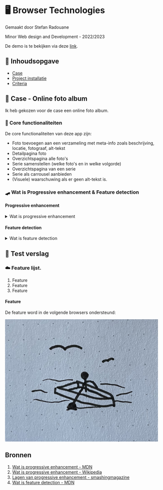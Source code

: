 # 🖥️ Browser Technologies

Gemaakt door Stefan Radouane

Minor Web design and Development - 2022/2023

De demo is te bekijken via deze [link](http://localhost:4000).

## 🔎 Inhoudsopgave

- [Case](#📁-case---online-foto-album)
- [Project installatie](#🔌-core-functionaliteiten)
- [Criteria](#criteria)

## 📁 Case - Online foto album

Ik heb gekozen voor de case een online foto album.

### 🔌 Core functionaliteiten

De core functionaliteiten van deze app zijn:

- Foto toevoegen aan een verzameling met meta-info zoals beschrijving, locatie, fotograaf, alt-tekst
- Detailpagina foto
- Overzichtspagina alle foto's
- Serie samenstellen (welke foto's en in welke volgorde)
- Overzichtspagina van een serie
- Serie als carrousel aanbieden
- (Visuele) waarschuwing als er geen alt-tekst is.

### 🛹 Wat is Progressive enhancement & Feature detection

#### Progressive enhancement

<details>
<summary>Wat is progressive enhancement</summary>

Progressive Enhancement is een ontwerpfilosofie voor webontwikkeling die erop gericht is om een optimale gebruikerservaring te bieden aan alle gebruikers, ongeacht hun apparaat, browser of verbindingssnelheid.

Het idee achter Progressive Enhancement is dat je begint met een basisversie van je website of webapplicatie die op alle apparaten en browsers werkt. Vervolgens voeg je meer geavanceerde functies en ontwerpelementen toe voor gebruikers met moderne browsers en apparaten die deze functies en elementen kunnen ondersteunen.

Met Progressive Enhancement is het dus belangrijk om te focussen op de basisfunctionaliteit van je website en deze goed te laten werken, voordat je geavanceerde functies en ontwerpelementen toevoegt. Op deze manier zorg je ervoor dat alle gebruikers, ongeacht hun apparaat of browser, toegang hebben tot de belangrijkste informatie en functionaliteit van je website.

</details>

#### Feature detection

<details>
<summary>Wat is feature detection</summary>

Het idee achter "feature detection" is dat je een test kan uitvoeren om te bepalen of een bepaalde functie ondersteund wordt door de huidige browser, en dan afhankelijk van de uitkomst van die test code kan uitvoeren om een acceptabele gebruikerservaring te bieden in zowel browsers die de functie wel ondersteunen als browsers die dat niet doen. Als je dit niet doet, kunnen browsers die de functies die je gebruikt in je code niet ondersteunen, je website mogelijk niet goed weergeven of zelfs helemaal falen, wat resulteert in een slechte gebruikerservaring.

Kort gezegd gaat het erom dat je bij het ontwikkelen van een website of webapplicatie er niet vanuit moet gaan dat alle browsers dezelfde functies ondersteunen. Door "feature detection" te gebruiken kan je controleren of een bepaalde functie beschikbaar is in de browser van de gebruiker, en vervolgens code uitvoeren die werkt met de beschikbare functies, in plaats van te vertrouwen op functies die mogelijk niet beschikbaar zijn en daardoor problemen veroorzaken. Dit helpt ervoor te zorgen dat je website of webapplicatie werkt zoals bedoeld, ongeacht welke browser de gebruiker gebruikt.

```JAVASCRIPT
if ("geolocation" in navigator) {
  navigator.geolocation.getCurrentPosition(function(position) {
    // show the location on a map, such as the Google Maps API
  });
} else {
  // Give the user a choice of static maps
}
```

> Dit is een voorbeeld van feature detection dat checkt of geolocation beschikbaar is in de browser.

</details>

## 🧪 Test verslag

### ☁️ Feature lijst.

1. Feature
2. Feature
3. Feature

#### Feature

De feature word in de volgende browsers ondersteund:

<img src="./public/assets/images/boat-boat.jpg" alt="ss van caniuse.com">

## Bronnen

1. [Wat is progressive enhancement - MDN](https://developer.mozilla.org/en-US/docs/Glossary/Progressive_Enhancement)
2. [Wat is progressive enhancement - Wikipedia](https://en.wikipedia.org/wiki/Progressive_enhancement)
3. [Lagen van progressive enhancement - smashingmagazine](https://www.smashingmagazine.com/2009/04/progressive-enhancement-what-it-is-and-how-to-use-it/)
4. [Wat is feature detection - MDN](https://developer.mozilla.org/en-US/docs/Learn/Tools_and_testing/Cross_browser_testing/Feature_detection)
